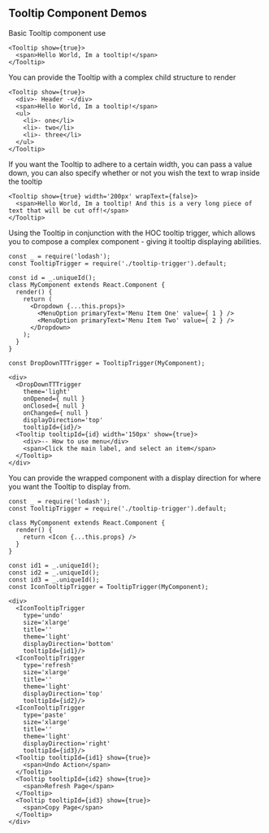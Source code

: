 ## Tooltip Component Demos

Basic Tooltip component use
```
<Tooltip show={true}>
  <span>Hello World, Im a tooltip!</span>
</Tooltip>
```

You can provide the Tooltip with a complex child structure to render
```
<Tooltip show={true}>
  <div>- Header -</div>
  <span>Hello World, Im a tooltip!</span>
  <ul>
    <li>- one</li>
    <li>- two</li>
    <li>- three</li>
  </ul>
</Tooltip>
```

If you want the Tooltip to adhere to a certain width, you can pass a value down, you can also specify whether or not you wish the text to wrap inside the tooltip
```
<Tooltip show={true} width='200px' wrapText={false}>
  <span>Hello World, Im a tooltip! And this is a very long piece of text that will be cut off!</span>
</Tooltip>
```

Using the Tooltip in conjunction with the HOC tooltip trigger, which allows you to compose a complex component - giving it tooltip displaying abilities.
```
const _ = require('lodash');
const TooltipTrigger = require('./tooltip-trigger').default;

const id = _.uniqueId();
class MyComponent extends React.Component {
  render() {
    return (
      <Dropdown {...this.props}>
        <MenuOption primaryText='Menu Item One' value={ 1 } />
        <MenuOption primaryText='Menu Item Two' value={ 2 } />
      </Dropdown>
    );
  }
}

const DropDownTTTrigger = TooltipTrigger(MyComponent);

<div>
  <DropDownTTTrigger
    theme='light'
    onOpened={ null }
    onClosed={ null }
    onChanged={ null }
    displayDirection='top'
    tooltipId={id}/>
  <Tooltip tooltipId={id} width='150px' show={true}>
    <div>-- How to use menu</div>
    <span>Click the main label, and select an item</span>
  </Tooltip>
</div>
```

You can provide the wrapped component with a display direction for where you want the Tooltip to display from.
```
const _ = require('lodash');
const TooltipTrigger = require('./tooltip-trigger').default;

class MyComponent extends React.Component {
  render() {
    return <Icon {...this.props} />
  }
}

const id1 = _.uniqueId();
const id2 = _.uniqueId();
const id3 = _.uniqueId();
const IconTooltipTrigger = TooltipTrigger(MyComponent);

<div>
  <IconTooltipTrigger
    type='undo'
    size='xlarge'
    title=''
    theme='light'
    displayDirection='bottom'
    tooltipId={id1}/>
  <IconTooltipTrigger
    type='refresh'
    size='xlarge'
    title=''
    theme='light'
    displayDirection='top'
    tooltipId={id2}/>
  <IconTooltipTrigger
    type='paste'
    size='xlarge'
    title=''
    theme='light'
    displayDirection='right'
    tooltipId={id3}/>
  <Tooltip tooltipId={id1} show={true}>
    <span>Undo Action</span>
  </Tooltip>
  <Tooltip tooltipId={id2} show={true}>
    <span>Refresh Page</span>
  </Tooltip>
  <Tooltip tooltipId={id3} show={true}>
    <span>Copy Page</span>
  </Tooltip>
</div>
```
